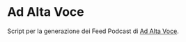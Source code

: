 # Ad Alta Voce

Script per la generazione dei Feed Podcast di [Ad Alta Voce](https://www.raiplayradio.it/programmi/adaltavoce/).

